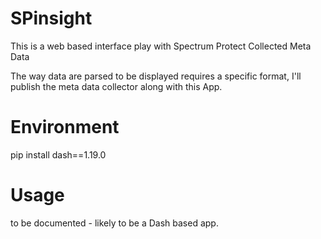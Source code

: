 # SPinsight
This is a web based interface play with Spectrum Protect Collected Meta Data 

The way data are parsed to be displayed requires a specific format, I'll publish the meta data collector along with this App.


# Environment 
pip install dash==1.19.0


# Usage 
to be documented - likely to be a Dash based app.
